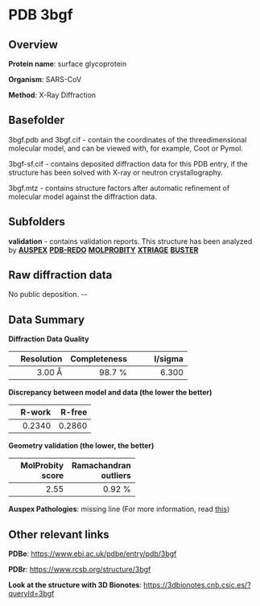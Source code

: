# PDB 3bgf

## Overview

**Protein name**: surface glycoprotein

**Organism**: SARS-CoV

**Method**: X-Ray Diffraction

## Basefolder

3bgf.pdb and 3bgf.cif - contain the coordinates of the threedimensional molecular model, and can be viewed with, for example, Coot or Pymol.

3bgf-sf.cif - contains deposited diffraction data for this PDB entry, if the structure has been solved with X-ray or neutron crystallography.

3bgf.mtz - contains structure factors after automatic refinement of molecular model against the diffraction data.

## Subfolders





**validation** - contains validation reports. This structure has been analyzed by [**AUSPEX**](https://github.com/thorn-lab/coronavirus_structural_task_force/tree/master/pdb/surface_glycoprotein/SARS-CoV/3bgf/validation/auspex) [**PDB-REDO**](https://github.com/thorn-lab/coronavirus_structural_task_force/tree/master/pdb/surface_glycoprotein/SARS-CoV/3bgf/validation/pdb-redo) [**MOLPROBITY**](https://github.com/thorn-lab/coronavirus_structural_task_force/tree/master/pdb/surface_glycoprotein/SARS-CoV/3bgf/validation/molprobity) [**XTRIAGE**](https://github.com/thorn-lab/coronavirus_structural_task_force/blob/master/pdb/surface_glycoprotein/SARS-CoV/3bgf/validation/Xtriage_output.log) [**BUSTER**](https://www.globalphasing.com/buster/wiki/index.cgi?Covid19Pdb3BGF)

## Raw diffraction data

No public deposition. --<br> 

## Data Summary
**Diffraction Data Quality**

|   | Resolution | Completeness| I/sigma |
|---|-------------:|----------------:|--------------:|
|   |3.00 Å|98.7  %|<img width=50/>6.300|

**Discrepancy between model and data (the lower the better)**

|   | **R-work**| **R-free**   
|---|-------------:|----------------:|           
||  0.2340|  0.2860|

**Geometry validation (the lower, the better)**

|   |**MolProbity<br>score**| **Ramachandran<br>outliers** 
|---|-------------:|----------------:|
||  2.55|  0.92 %|

**Auspex Pathologies**: missing line (For more information, read [this](https://github.com/thorn-lab/coronavirus_structural_task_force/blob/master/pdb/surface_glycoprotein/SARS-CoV/3bgf/validation/auspex/3bgf_auspex_comments.txt))

 



## Other relevant links 
**PDBe**:  https://www.ebi.ac.uk/pdbe/entry/pdb/3bgf
 
**PDBr**: https://www.rcsb.org/structure/3bgf 

**Look at the structure with 3D Bionotes**: https://3dbionotes.cnb.csic.es/?queryId=3bgf

